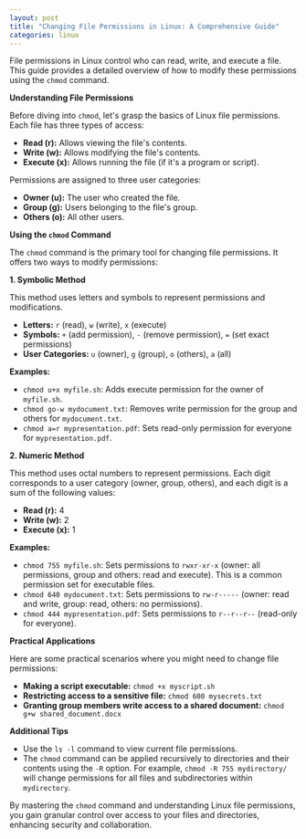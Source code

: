 ```yaml
---
layout: post
title: "Changing File Permissions in Linux: A Comprehensive Guide"
categories: linux
---
```


File permissions in Linux control who can read, write, and execute a file. This guide provides a detailed overview of how to modify these permissions using the `chmod` command.

**Understanding File Permissions**

Before diving into `chmod`, let's grasp the basics of Linux file permissions. Each file has three types of access:

*   **Read (r):** Allows viewing the file's contents.
*   **Write (w):** Allows modifying the file's contents.
*   **Execute (x):** Allows running the file (if it's a program or script).

Permissions are assigned to three user categories:

*   **Owner (u):** The user who created the file.
*   **Group (g):** Users belonging to the file's group.
*   **Others (o):** All other users.

**Using the `chmod` Command**

The `chmod` command is the primary tool for changing file permissions. It offers two ways to modify permissions:

**1. Symbolic Method**

This method uses letters and symbols to represent permissions and modifications.

*   **Letters:** `r` (read), `w` (write), `x` (execute)
*   **Symbols:** `+` (add permission), `-` (remove permission), `=` (set exact permissions)
*   **User Categories:** `u` (owner), `g` (group), `o` (others), `a` (all)

**Examples:**

*   `chmod u+x myfile.sh`: Adds execute permission for the owner of `myfile.sh`.
*   `chmod go-w mydocument.txt`: Removes write permission for the group and others for `mydocument.txt`.
*   `chmod a=r mypresentation.pdf`: Sets read-only permission for everyone for `mypresentation.pdf`.

**2. Numeric Method**

This method uses octal numbers to represent permissions. Each digit corresponds to a user category (owner, group, others), and each digit is a sum of the following values:

*   **Read (r):** 4
*   **Write (w):** 2
*   **Execute (x):** 1

**Examples:**

*   `chmod 755 myfile.sh`: Sets permissions to `rwxr-xr-x` (owner: all permissions, group and others: read and execute). This is a common permission set for executable files.
*   `chmod 640 mydocument.txt`: Sets permissions to `rw-r-----` (owner: read and write, group: read, others: no permissions).
*   `chmod 444 mypresentation.pdf`: Sets permissions to `r--r--r--` (read-only for everyone).

**Practical Applications**

Here are some practical scenarios where you might need to change file permissions:

*   **Making a script executable:** `chmod +x myscript.sh`
*   **Restricting access to a sensitive file:** `chmod 600 mysecrets.txt`
*   **Granting group members write access to a shared document:** `chmod g+w shared_document.docx`

**Additional Tips**

*   Use the `ls -l` command to view current file permissions.
*   The `chmod` command can be applied recursively to directories and their contents using the `-R` option. For example, `chmod -R 755 mydirectory/` will change permissions for all files and subdirectories within `mydirectory`.

By mastering the `chmod` command and understanding Linux file permissions, you gain granular control over access to your files and directories, enhancing security and collaboration.

